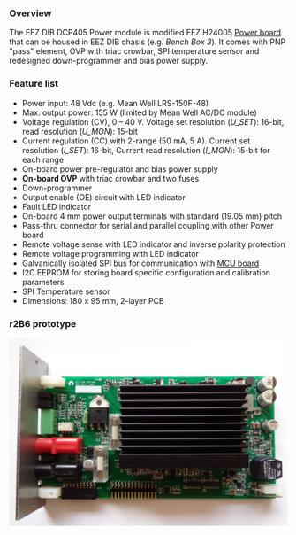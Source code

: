 ### Overview

The EEZ DIB DCP405 Power module is modified EEZ H24005 [Power board](https://github.com/eez-open/psu-hw/tree/master/Power%20board) that can be housed in EEZ DIB chasis (e.g. _Bench Box 3_). It comes with PNP "pass" element, OVP with triac crowbar, SPI temperature sensor and redesigned down-programmer and bias power supply.

### Feature list
- Power input: 48 Vdc (e.g. Mean Well LRS-150F-48)
- Max. output power: 155 W (limited by Mean Well AC/DC module) 
- Voltage regulation (CV), 0 – 40 V. Voltage set resolution (_U_SET_): 16-bit, read resolution (_U_MON_): 15-bit
- Current regulation (CC) with 2-range (50 mA, 5 A). Current set resolution (_I_SET_): 16-bit, Current read resolution (_I_MON_): 15-bit for each range
- On-board power pre-regulator and bias power supply
- **On-board OVP** with triac crowbar and two fuses
- Down-programmer
- Output enable (OE) circuit with LED indicator
- Fault LED indicator
- On-board 4 mm power output terminals with standard (19.05 mm) pitch
- Pass-thru connector for serial and parallel coupling with other Power board
- Remote voltage sense with LED indicator and inverse polarity protection
- Remote voltage programming with LED indicator
- Galvanically isolated SPI bus for communication with [MCU board](https://github.com/eez-open/modular-psu/tree/master/mcu)
- I2C EEPROM for storing board specific configuration and calibration parameters
- SPI Temperature sensor
- Dimensions: 180 x 95 mm, 2-layer PCB

### r2B6 prototype

![prototype](Images/DCP405_r2B6_prototype.jpg)
